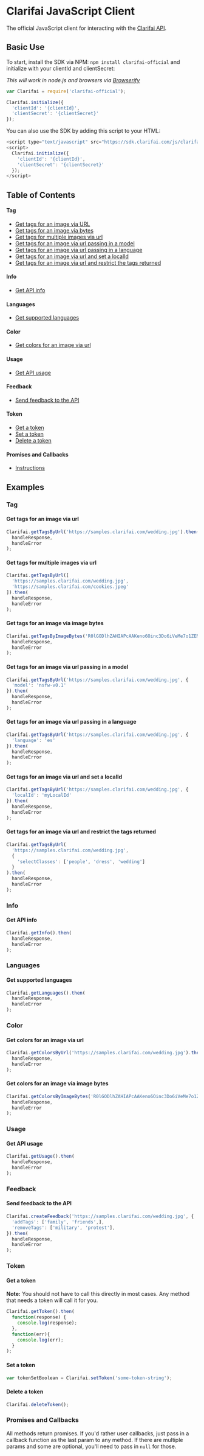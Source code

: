 # Clarifai JavaScript Client

The official JavaScript client for interacting with the [Clarifai API](https://developer.clarifai.com).

## Basic Use

To start, install the SDK via NPM: `npm install clarifai-official` and initialize with your clientId and
clientSecret:

*This will work in node.js and browsers via [Browserify](http://browserify.org/)*

```js
var Clarifai = require('clarifai-official');

Clarifai.initialize({
  'clientId': '{clientId}',
  'clientSecret': '{clientSecret}'
});

```

You can also use the SDK by adding this script to your HTML:

```js
<script type="text/javascript" src="https://sdk.clarifai.com/js/clarifai-1.2.0.js"></script>
<script>
  Clarifai.initialize({
    'clientId': '{clientId}',
    'clientSecret': '{clientSecret}'
  });
</script>
```

## Table of Contents

#### Tag

* [Get tags for an image via URL](#get-tags-for-an-image-via-url)
* [Get tags for an image via bytes](#get-tags-for-an-image-via-image-bytes)
* [Get tags for multiple images via url](#get-tags-for-multiple-images-via-url)
* [Get tags for an image via url passing in a model](#get-tags-for-an-image-via-url-passing-in-a-model)
* [Get tags for an image via url passing in a language](#get-tags-for-an-image-via-url-passing-in-a-language)
* [Get tags for an image via url and set a localId](#get-tags-for-an-image-via-url-and-set-a-localid)
* [Get tags for an image via url and restrict the tags returned](#get-tags-for-an-image-via-url-and-restrict-the-tags-returned)

#### Info

* [Get API info](#get-api-info)

#### Languages

* [Get supported languages](#get-supported-languages)

#### Color

* [Get colors for an image via url](#get-colors-for-an-image-via-url)

#### Usage

* [Get API usage](#get-api-usage)

#### Feedback

* [Send feedback to the API](#send-feedback-to-the-api)

#### Token

* [Get a token](#get-a-token)
* [Set a token](#set-a-token)
* [Delete a token](#delete-a-token)

#### Promises and Callbacks

* [Instructions](#promises-and-callbacks)

## Examples

### Tag

#### Get tags for an image via url

```js
Clarifai.getTagsByUrl('https://samples.clarifai.com/wedding.jpg').then(
  handleResponse,
  handleError
);
```

#### Get tags for multiple images via url

```js
Clarifai.getTagsByUrl([
  'https://samples.clarifai.com/wedding.jpg',
  'https://samples.clarifai.com/cookies.jpeg'
]).then(
  handleResponse,
  handleError
);
```

#### Get tags for an image via image bytes

```js
Clarifai.getTagsByImageBytes('R0lGODlhZAHIAPcAAKeno6Oinc3Do6iVeMe7o1ZEM...').then(
  handleResponse,
  handleError
);
```

#### Get tags for an image via url passing in a model

```js
Clarifai.getTagsByUrl('https://samples.clarifai.com/wedding.jpg', {
  'model': 'nsfw-v0.1'
}).then(
  handleResponse,
  handleError
);
```

#### Get tags for an image via url passing in a language

```js
Clarifai.getTagsByUrl('https://samples.clarifai.com/wedding.jpg', {
  'language': 'es'
}).then(
  handleResponse,
  handleError
);
```

#### Get tags for an image via url and set a localId

```js
Clarifai.getTagsByUrl('https://samples.clarifai.com/wedding.jpg', {
  'localId': 'myLocalId'
}).then(
  handleResponse,
  handleError
);
```

#### Get tags for an image via url and restrict the tags returned

```js
Clarifai.getTagsByUrl(
  'https://samples.clarifai.com/wedding.jpg',
  {
    'selectClasses': ['people', 'dress', 'wedding']
  }
).then(
  handleResponse,
  handleError
);
```

### Info

#### Get API info

```js
Clarifai.getInfo().then(
  handleResponse,
  handleError
);
```

### Languages

#### Get supported languages

```js
Clarifai.getLanguages().then(
  handleResponse,
  handleError
);
```

### Color

#### Get colors for an image via url

```js
Clarifai.getColorsByUrl('https://samples.clarifai.com/wedding.jpg').then(
  handleResponse,
  handleError
);
```

#### Get colors for an image via image bytes

```js
Clarifai.getColorsByImageBytes('R0lGODlhZAHIAPcAAKeno6Oinc3Do6iVeMe7o1ZEM...').then(
  handleResponse,
  handleError
);
```

### Usage

#### Get API usage

```js
Clarifai.getUsage().then(
  handleResponse,
  handleError
);
```

### Feedback

#### Send feedback to the API

```js
Clarifai.createFeedback('https://samples.clarifai.com/wedding.jpg', {
  'addTags': ['family', 'friends',],
  'removeTags': ['military', 'protest'],
}).then(
  handleResponse,
  handleError
);
```

### Token

#### Get a token

**Note:** You should not have to call this directly in most cases. Any method that needs a token will call
it for you. 

```js
Clarifai.getToken().then(
  function(response) {
    console.log(response);
  },
  function(err){
    console.log(err);
  }
);
```

#### Set a token

```js
var tokenSetBoolean = Clarifai.setToken('some-token-string');
```

#### Delete a token

```js
Clarifai.deleteToken();
```

### Promises and Callbacks

All methods return promises. If you'd rather user callbacks, just pass in a callback function as the last
param to any method. If there are multiple params and some are optional, you'll need to pass in `null` for
those.
